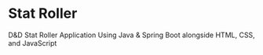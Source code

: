 # Stat Roller

D&D Stat Roller Application Using Java & Spring Boot alongside HTML, CSS, and JavaScript
